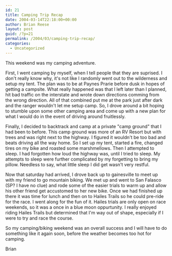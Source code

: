 ```yaml
---
id: 21
title: Camping Trip Recap
date: 2004-03-14T22:18:00+00:00
author: Brian Reese
layout: post
guid: /?p=21
permalink: /2004/03/camping-trip-recap/
categories:
  - Uncategorized
---
```

This weekend was my camping adventure.

First, I went camping by myself, when I tell people that they are suprised. I don&apos;t really know why, it&apos;s not like I randomly went out to the wilderness and setup my tent. The plan was to be at Paynes Prarie before dusk in hopes of getting a campsite. What really happened was that I left later than I planned, hit bad traffic on the interstate and wrote down directions comming from the wrong direction. All of that combined put me at the park just after dark and the ranger wouldn&apos;t let me setup camp. So, I drove around a bit hoping to stumble upon some other camping area and come up with a new plan for what I would do in the event of driving around fruitlessly. 

Finally, I decided to backtrack and camp at a private "camp ground" that I had been to before. This camp ground was more of an RV Resort but with trees and was right next to the highway. I figured it wouldn&apos;t be too bad and beats driving all the way home. So I set up my tent, started a fire, changed tires on my bike and roasted some marshmellows. Then I attempted to sleep. I had forgotten how loud the highway was, until I tried to sleep. My attempts to sleep were further complicated by my forgetting to bring my pillow. Needless to say, what little sleep I did get wasn&apos;t very restful.

Now that saturday had arrived, I drove back up to gainesville to meet up with my friend to go mountain biking. We met up and went to San Falasco (SP? I have no clue) and rode some of the easier trials to warm up and allow his other friend get accustomed to her new bike. Once we had finished up there it was time for lunch and then on to Hailes Trails so he could pre-ride for the race. I went along for the fun of it. Hailes trials are only open on race weekends, so it was a once in a blue moon oppurtunity. I really enjoyed riding Hailes Trails but determined that I&apos;m way out of shape, especially if I were to try and race the course.

So my camping/biking weekend was an overall success and I will have to do something like it again soon, before the weather becomes too hot for camping.

Brian